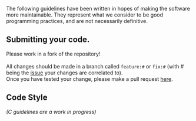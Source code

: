 The following guidelines have been written in hopes of making the software more maintainable.<md>
They represent what we consider to be good programming practices, and are not necessarily definitive.<md>

## Submitting your code.

Please work in a fork of the repository!<br><br>
All changes should be made in a branch called `feature:#` or `fix:#` (with # being
the [issue](https://github.com/PhantomMC/PhantomMini/issues) your changes are correlated
to).<br>
Once you have tested your change, please make a pull
request [here](https://github.com/PhantomMC/PhantomMini/pulls).

## Code Style

*(C guidelines are a work in progress)*